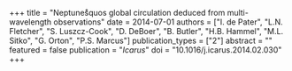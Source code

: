 +++
title = "Neptunes̊quos global circulation deduced from multi-wavelength observations"
date = 2014-07-01
authors = ["I. de Pater", "L.N. Fletcher", "S. Luszcz-Cook", "D. DeBoer", "B. Butler", "H.B. Hammel", "M.L. Sitko", "G. Orton", "P.S. Marcus"]
publication_types = ["2"]
abstract = ""
featured = false
publication = "*Icarus*"
doi = "10.1016/j.icarus.2014.02.030"
+++

